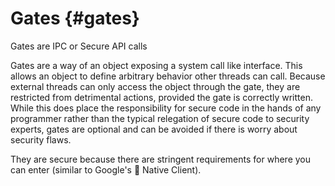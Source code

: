 # Gates {#gates}

Gates are IPC or Secure API calls

Gates are a way of an object exposing a system call like interface. This allows an object to define
arbitrary behavior other threads can call. Because external threads can only access the object
through the gate, they are restricted from detrimental actions, provided the gate is correctly
written. While this does place the responsibility for secure code in the hands of any programmer
rather than the typical relegation of secure code to security experts, gates are optional and can be
avoided if there is worry about security flaws.


They are secure because there are stringent requirements for where you can enter (similar to
Google's 👿 Native Client).